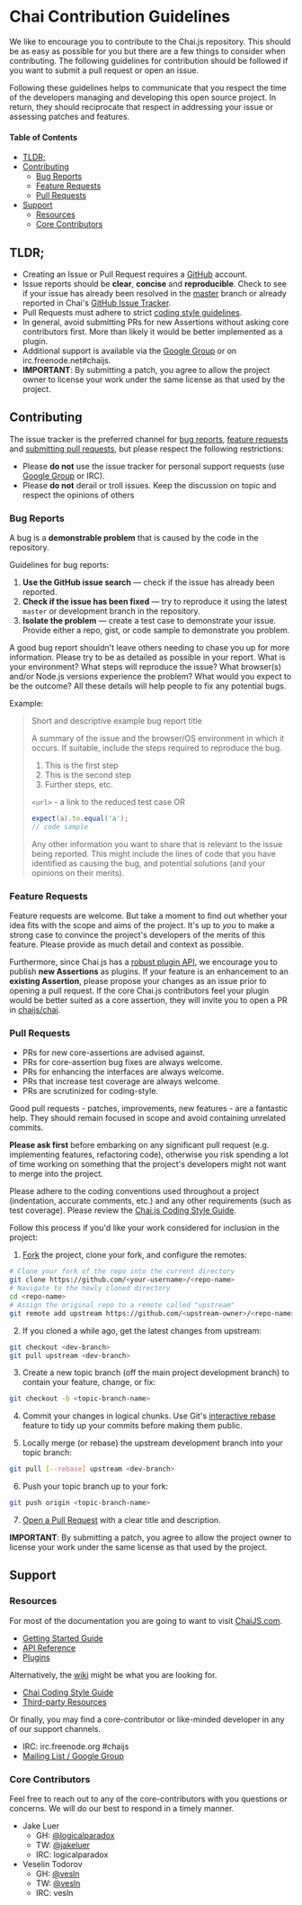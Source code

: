 # Chai Contribution Guidelines

We like to encourage you to contribute to the Chai.js repository. This should be as easy as possible for you but there are a few things to consider when contributing. The following guidelines for contribution should be followed if you want to submit a pull request or open an issue.

Following these guidelines helps to communicate that you respect the time of the developers managing and developing this open source project. In return, they should reciprocate that respect in addressing your issue or assessing patches and features.

#### Table of Contents

- [TLDR;](#tldr)
- [Contributing](#contributing)
  - [Bug Reports](#bugs)
  - [Feature Requests](#features)
  - [Pull Requests](#pull-requests)
- [Support](#support)
  - [Resources](#resources)
  - [Core Contributors](#contributors)

<a name="tldr"></a>
## TLDR;

- Creating an Issue or Pull Request requires a [GitHub](http://github.com) account.
- Issue reports should be **clear**, **concise** and **reproducible**. Check to see if your issue has already been resolved in the [master]() branch or already reported in Chai's [GitHub Issue Tracker](https://github.com/chaijs/chai/issues).
- Pull Requests must adhere to strict [coding style guidelines](https://github.com/chaijs/chai/wiki/Chai-Coding-Style-Guide).
- In general, avoid submitting PRs for new Assertions without asking core contributors first. More than likely it would be better implemented as a plugin.
- Additional support is available via the [Google Group](http://groups.google.com/group/chaijs) or on irc.freenode.net#chaijs.
- **IMPORTANT**: By submitting a patch, you agree to allow the project owner to license your work under the same license as that used by the project.



<a name="contributing"></a>
## Contributing

The issue tracker is the preferred channel for [bug reports](#bugs),
[feature requests](#features) and [submitting pull
requests](#pull-requests), but please respect the following restrictions:

* Please **do not** use the issue tracker for personal support requests (use
  [Google Group](https://groups.google.com/forum/#!forum/chaijs) or IRC).
* Please **do not** derail or troll issues. Keep the discussion on topic and
  respect the opinions of others

<a name="bugs"></a>
### Bug Reports

A bug is a **demonstrable problem** that is caused by the code in the repository.

Guidelines for bug reports:

1. **Use the GitHub issue search** &mdash; check if the issue has already been reported.
2. **Check if the issue has been fixed** &mdash; try to reproduce it using the latest `master` or development branch in the repository.
3. **Isolate the problem** &mdash; create a test case to demonstrate your issue. Provide either a repo, gist, or code sample to demonstrate you problem.

A good bug report shouldn't leave others needing to chase you up for more information. Please try to be as detailed as possible in your report. What is your environment? What steps will reproduce the issue? What browser(s) and/or Node.js versions experience the problem? What would you expect to be the outcome? All these details will help people to fix any potential bugs.

Example:

> Short and descriptive example bug report title
>
> A summary of the issue and the browser/OS environment in which it occurs. If suitable, include the steps required to reproduce the bug.
>
> 1. This is the first step
> 2. This is the second step
> 3. Further steps, etc.
>
> `<url>` - a link to the reduced test case OR
> ```js
> expect(a).to.equal('a');
> // code sample
> ```
>
> Any other information you want to share that is relevant to the issue being reported. This might include the lines of code that you have identified as causing the bug, and potential solutions (and your opinions on their merits).

<a name="features"></a>
### Feature Requests

Feature requests are welcome. But take a moment to find out whether your idea fits with the scope and aims of the project. It's up to *you* to make a strong case to convince the project's developers of the merits of this feature. Please provide as much detail and context as possible.

Furthermore, since Chai.js has a [robust plugin API](http://chaijs.com/guide/plugins/), we encourage you to publish **new Assertions** as plugins. If your feature is an enhancement to an **existing Assertion**, please propose your changes as an issue prior to opening a pull request. If the core Chai.js contributors feel your plugin would be better suited as a core assertion, they will invite you to open a PR in [chaijs/chai](https://github.com/chaijs/chai).

<a name="pull-requests"></a>
### Pull Requests

- PRs for new core-assertions are advised against.
- PRs for core-assertion bug fixes are always welcome.
- PRs for enhancing the interfaces are always welcome.
- PRs that increase test coverage are always welcome.
- PRs are scrutinized for coding-style.

Good pull requests - patches, improvements, new features - are a fantastic help. They should remain focused in scope and avoid containing unrelated commits.

**Please ask first** before embarking on any significant pull request (e.g. implementing features, refactoring code), otherwise you risk spending a lot of time working on something that the project's developers might not want to merge into the project.

Please adhere to the coding conventions used throughout a project (indentation, accurate comments, etc.) and any other requirements (such as test coverage). Please review the [Chai.js Coding Style Guide](https://github.com/chaijs/chai/wiki/Chai-Coding-Style-Guide).

Follow this process if you'd like your work considered for inclusion in the project:

1. [Fork](http://help.github.com/fork-a-repo/) the project, clone your fork, and configure the remotes:

```bash
# Clone your fork of the repo into the current directory
git clone https://github.com/<your-username>/<repo-name>
# Navigate to the newly cloned directory
cd <repo-name>
# Assign the original repo to a remote called "upstream"
git remote add upstream https://github.com/<upstream-owner>/<repo-name>
```

2. If you cloned a while ago, get the latest changes from upstream:

```bash
git checkout <dev-branch>
git pull upstream <dev-branch>
```

3. Create a new topic branch (off the main project development branch) to contain your feature, change, or fix:

```bash
git checkout -b <topic-branch-name>
```

4. Commit your changes in logical chunks. Use Git's [interactive rebase](https://help.github.com/articles/interactive-rebase) feature to tidy up your commits before making them public.

5. Locally merge (or rebase) the upstream development branch into your topic branch:

```bash
git pull [--rebase] upstream <dev-branch>
```

6. Push your topic branch up to your fork:

```bash
git push origin <topic-branch-name>
```

7. [Open a Pull Request](https://help.github.com/articles/using-pull-requests/) with a clear title and description.

**IMPORTANT**: By submitting a patch, you agree to allow the project owner to license your work under the same license as that used by the project.

<a name="support"></a>
## Support

<a name="resources"></a>
### Resources

For most of the documentation you are going to want to visit [ChaiJS.com](http://chaijs.com).

- [Getting Started Guide](http://chaijs.com/guide/)
- [API Reference](http://chaijs.com/api/)
- [Plugins](http://chaijs.com/plugins/)

Alternatively, the [wiki](https://github.com/chaijs/chai/wiki) might be what you are looking for.

- [Chai Coding Style Guide](https://github.com/chaijs/chai/wiki/Chai-Coding-Style-Guide)
- [Third-party Resources](https://github.com/chaijs/chai/wiki/Third-Party-Resources)

Or finally, you may find a core-contributor or like-minded developer in any of our support channels.

- IRC: irc.freenode.org #chaijs
- [Mailing List / Google Group](https://groups.google.com/forum/#!forum/chaijs)

<a name="contributors"></a>
### Core Contributors

Feel free to reach out to any of the core-contributors with you questions or concerns. We will do our best to respond in a timely manner.

- Jake Luer
  - GH: [@logicalparadox](https://github.com/logicalparadox)
  - TW: [@jakeluer](http://twitter.com/jakeluer)
  - IRC: logicalparadox
- Veselin Todorov
  - GH: [@vesln](https://github.com/vesln/)
  - TW: [@vesln](http://twitter.com/vesln)
  - IRC: vesln
